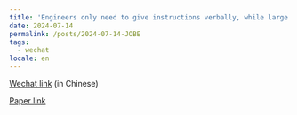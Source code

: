 ```yaml
---
title: 'Engineers only need to give instructions verbally, while large models have to consider many factors \| New Paper: Intelligent design and optimization system for shear wall structures based on large language models and generative artificial intelligence'
date: 2024-07-14
permalink: /posts/2024-07-14-JOBE
tags:
  - wechat
locale: en
---
```


[Wechat link](https://mp.weixin.qq.com/s/hCJpwIdB2NK8jnM-srvdkw) (in Chinese)

[Paper link]({{site.baseurl}}/publication/2024-07-01-JOBE)